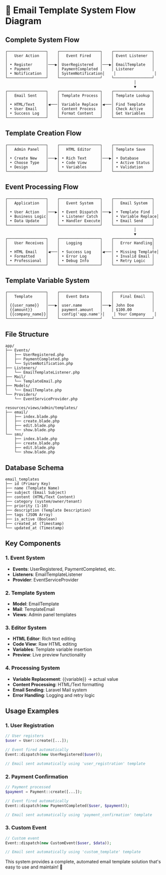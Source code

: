 # 🔄 **Email Template System Flow Diagram**

## **Complete System Flow**

```
┌─────────────────┐    ┌──────────────────┐    ┌─────────────────┐
│   User Action   │    │   Event Fired    │    │ Event Listener  │
│                 │    │                  │    │                 │
│ • Register      │───▶│ UserRegistered   │───▶│ EmailTemplate   │
│ • Payment       │    │ PaymentCompleted │    │ Listener        │
│ • Notification  │    │ SystemNotification│    │                 │
└─────────────────┘    └──────────────────┘    └─────────────────┘
                                                         │
                                                         ▼
┌─────────────────┐    ┌──────────────────┐    ┌─────────────────┐
│   Email Sent    │    │ Template Process │    │ Template Lookup │
│                 │    │                  │    │                 │
│ • HTML/Text     │◀───│ Variable Replace │◀───│ Find Template   │
│ • User Email    │    │ Content Process  │    │ Check Active    │
│ • Success Log   │    │ Format Content   │    │ Get Variables   │
└─────────────────┘    └──────────────────┘    └─────────────────┘
```

## **Template Creation Flow**

```
┌─────────────────┐    ┌──────────────────┐    ┌─────────────────┐
│   Admin Panel   │    │   HTML Editor    │    │ Template Save   │
│                 │    │                  │    │                 │
│ • Create New    │───▶│ • Rich Text      │───▶│ • Database      │
│ • Choose Type   │    │ • Code View      │    │ • Active Status │
│ • Design        │    │ • Variables      │    │ • Validation    │
└─────────────────┘    └──────────────────┘    └─────────────────┘
```

## **Event Processing Flow**

```
┌─────────────────┐    ┌──────────────────┐    ┌─────────────────┐
│   Application   │    │   Event System   │    │   Email System  │
│                 │    │                  │    │                 │
│ • User Action   │───▶│ • Event Dispatch │───▶│ • Template Find │
│ • Business Logic│    │ • Listener Catch │    │ • Variable Replace│
│ • Data Update   │    │ • Handler Execute│    │ • Email Send    │
└─────────────────┘    └──────────────────┘    └─────────────────┘
                                                         │
                                                         ▼
┌─────────────────┐    ┌──────────────────┐    ┌─────────────────┐
│   User Receives │    │   Logging        │    │   Error Handling│
│                 │    │                  │    │                 │
│ • HTML Email    │◀───│ • Success Log    │◀───│ • Missing Template│
│ • Formatted     │    │ • Error Log      │    │ • Invalid Email │
│ • Professional  │    │ • Debug Info     │    │ • Retry Logic   │
└─────────────────┘    └──────────────────┘    └─────────────────┘
```

## **Template Variable System**

```
┌─────────────────┐    ┌──────────────────┐    ┌─────────────────┐
│   Template      │    │   Event Data     │    │   Final Email   │
│                 │    │                  │    │                 │
│ {{user_name}}   │───▶│ user.name        │───▶│ John Doe        │
│ {{amount}}      │    │ payment.amount   │    │ $100.00         │
│ {{company_name}}│    │ config('app.name')│    │ Your Company    │
└─────────────────┘    └──────────────────┘    └─────────────────┘
```

## **File Structure**

```
app/
├── Events/
│   ├── UserRegistered.php
│   ├── PaymentCompleted.php
│   └── SystemNotification.php
├── Listeners/
│   └── EmailTemplateListener.php
├── Mail/
│   └── TemplateEmail.php
├── Models/
│   └── EmailTemplate.php
└── Providers/
    └── EventServiceProvider.php

resources/views/admin/templates/
├── email/
│   ├── index.blade.php
│   ├── create.blade.php
│   ├── edit.blade.php
│   └── show.blade.php
└── sms/
    ├── index.blade.php
    ├── create.blade.php
    ├── edit.blade.php
    └── show.blade.php
```

## **Database Schema**

```
email_templates
├── id (Primary Key)
├── name (Template Name)
├── subject (Email Subject)
├── content (HTML/Text Content)
├── category (system/owner/tenant)
├── priority (1-10)
├── description (Template Description)
├── tags (JSON Array)
├── is_active (Boolean)
├── created_at (Timestamp)
└── updated_at (Timestamp)
```

## **Key Components**

### **1. Event System**
- **Events**: UserRegistered, PaymentCompleted, etc.
- **Listeners**: EmailTemplateListener
- **Provider**: EventServiceProvider

### **2. Template System**
- **Model**: EmailTemplate
- **Mail**: TemplateEmail
- **Views**: Admin panel templates

### **3. Editor System**
- **HTML Editor**: Rich text editing
- **Code View**: Raw HTML editing
- **Variables**: Template variable insertion
- **Preview**: Live preview functionality

### **4. Processing System**
- **Variable Replacement**: {{variable}} → actual value
- **Content Processing**: HTML/Text formatting
- **Email Sending**: Laravel Mail system
- **Error Handling**: Logging and retry logic

## **Usage Examples**

### **1. User Registration**
```php
// User registers
$user = User::create([...]);

// Event fired automatically
Event::dispatch(new UserRegistered($user));

// Email sent automatically using 'user_registration' template
```

### **2. Payment Confirmation**
```php
// Payment processed
$payment = Payment::create([...]);

// Event fired automatically
Event::dispatch(new PaymentCompleted($user, $payment));

// Email sent automatically using 'payment_confirmation' template
```

### **3. Custom Event**
```php
// Custom event
Event::dispatch(new CustomEvent($user, $data));

// Email sent automatically using 'custom_template' template
```

This system provides a complete, automated email template solution that's easy to use and maintain! 🚀
